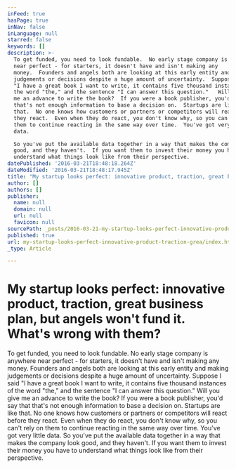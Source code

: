 ```yaml
---
inFeed: true
hasPage: true
inNav: false
inLanguage: null
starred: false
keywords: []
description: >-
  To get funded, you need to look fundable.  No early stage company is anywhere
  near perfect - for starters, it doesn't have and isn't making any
  money.  Founders and angels both are looking at this early entity and making
  judgements or decisions despite a huge amount of uncertainty.  Suppose I said
  "I have a great book I want to write, it contains five thousand instances of
  the word "the," and the sentence "I can answer this question."   Will you give
  me an advance to write the book?  If you were a book publisher, you'd say that
  that's not enough information to base a decision on.  Startups are like
  that.  No one knows how customers or partners or competitors will react before
  they react.  Even when they do react, you don't know why, so you can't rely on
  them to continue reacting in the same way over time.  You've got very little
  data.

  So you've put the available data together in a way that makes the company look
  good, and they haven't.  If you want them to invest their money you have to
  understand what things look like from their perspective.
datePublished: '2016-03-21T18:48:18.264Z'
dateModified: '2016-03-21T18:48:17.945Z'
title: "My startup looks perfect: innovative product, traction, great business plan, but angels won't fund it. \_What's wrong with them?"
author: []
authors: []
publisher:
  name: null
  domain: null
  url: null
  favicon: null
sourcePath: _posts/2016-03-21-my-startup-looks-perfect-innovative-product-traction-grea.md
published: true
url: my-startup-looks-perfect-innovative-product-traction-grea/index.html
_type: Article

---
```

# My startup looks perfect: innovative product, traction, great business plan, but angels won't fund it.  What's wrong with them?

To get funded, you need to look fundable. No early stage company is anywhere near perfect - for starters, it doesn't have and isn't making any money. Founders and angels both are looking at this early entity and making judgements or decisions despite a huge amount of uncertainty. Suppose I said "I have a great book I want to write, it contains five thousand instances of the word "the," and the sentence "I can answer this question." Will you give me an advance to write the book? If you were a book publisher, you'd say that that's not enough information to base a decision on. Startups are like that. No one knows how customers or partners or competitors will react before they react. Even when they do react, you don't know why, so you can't rely on them to continue reacting in the same way over time. You've got very little data.
So you've put the available data together in a way that makes the company look good, and they haven't. If you want them to invest their money you have to understand what things look like from their perspective.